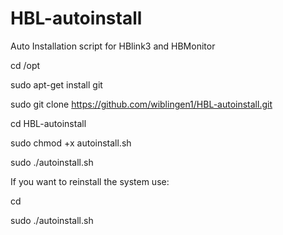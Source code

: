# HBL-autoinstall
Auto Installation script for HBlink3 and HBMonitor


cd /opt

sudo apt-get install git

sudo git clone https://github.com/wiblingen1/HBL-autoinstall.git

cd HBL-autoinstall

sudo chmod +x autoinstall.sh

sudo ./autoinstall.sh




If you want to reinstall the system use:

cd

sudo ./autoinstall.sh



